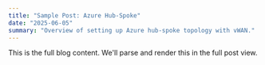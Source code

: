 ```yaml
---
title: "Sample Post: Azure Hub-Spoke"
date: "2025-06-05"
summary: "Overview of setting up Azure hub-spoke topology with vWAN."
---
```


This is the full blog content. We'll parse and render this in the full post view.

